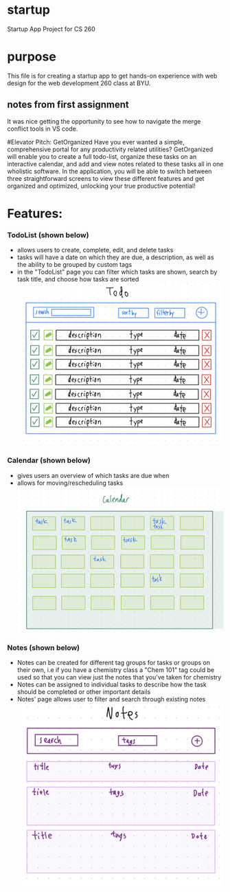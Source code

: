 # startup
Startup App Project for CS 260

# purpose
This file is for creating a startup app to get hands-on experience with web design for 
the web development 260 class at BYU.

## notes from first assignment
It was nice getting the opportunity to see how to navigate the merge conflict tools in VS code.

#Elevator Pitch: GetOrganized
Have you ever wanted a simple, comprehensive portal for any productivity related utilities? GetOrganized
will enable you to create a full todo-list, organize these tasks on an interactive calendar, and add and 
view notes related to these tasks all in one wholistic software. In the application, you will be able to 
switch between three straightforward screens to view these different features and get organized and 
optimized, unlocking your true productive potential!

# Features:
### TodoList (shown below)
- allows users to create, complete, edit, and delete tasks
- tasks will have a date on which they are due, a description, as well as the ability to be grouped by custom tags
- in the "TodoList" page you can filter which tasks are shown, search by task title, and choose how tasks are sorted
![todolist sketch](https://github.com/TheGreengo/startup/blob/main/tasks_sketch.jpg?raw=true)

### Calendar (shown below)
- gives users an overview of which tasks are due when
- allows for moving/rescheduling tasks
![calendar sketch](https://github.com/TheGreengo/startup/blob/main/calendar_sketch.jpg?raw=true)

### Notes (shown below)
- Notes can be created for different tag groups for tasks or groups on their own, i.e if you have a chemistry class a "Chem 101" tag could be used so that you can view just the notes that you've taken for chemistry
- Notes can be assigned to individual tasks to describe how the task should be completed or other important details
- Notes' page allows user to filter and search through existing notes
![notes sketch](https://github.com/TheGreengo/startup/blob/main/note_sketch.jpg?raw=true)

